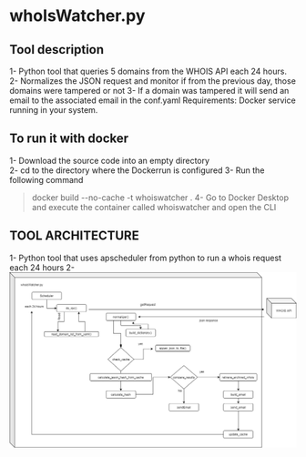 # whoIsWatcher.py


## Tool description
1- Python tool that queries 5 domains from the WHOIS API each 24 hours. 
2- Normalizes the JSON request and monitor if from the previous day, those domains were tampered or not
3- If a domain was tampered it will send an email to the associated email in the conf.yaml
Requirements: Docker service running in your system.

## To run it with docker
1- Download the source code into an empty directory <br>
2- cd to the directory where the Dockerrun is configured
3- Run the following command 
> docker build --no-cache -t whoiswatcher .
4- Go to Docker Desktop and execute the container called whoiswatcher and open the CLI

## TOOL ARCHITECTURE
1- Python tool that uses apscheduler from python to run a whois request each 24 hours
2- 
![arquitecture](/media/whoisWatcherDiagram.png "Diagram")
